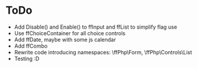 ToDo
====

 * Add Disable() and Enable() to ffInput and ffList to simplify flag use
 * Use ffChoiceContainer for all choice controls
 * Add ffDate, maybe with some js calendar
 * Add ffCombo
 * Rewrite code introducing namespaces: \ffPhp\Form, \ffPhp\Controls\List
 * Testing :D